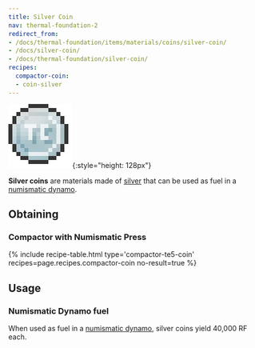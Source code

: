 ```yaml
---
title: Silver Coin
nav: thermal-foundation-2
redirect_from:
- /docs/thermal-foundation/items/materials/coins/silver-coin/
- /docs/silver-coin/
- /docs/thermal-foundation/silver-coin/
recipes:
  compactor-coin:
  - coin-silver
---
```


![Silver coin](/assets/images/thermal-foundation/coin-silver.png){:style="height: 128px"}


**Silver coins** are materials made of [silver](/docs/thermal-foundation-2/silver-ingot/) that can be
used as fuel in a [numismatic dynamo](/docs/thermal-expansion/numismatic-dynamo/).


Obtaining
---------

### Compactor with Numismatic Press
{% include recipe-table.html type='compactor-te5-coin' recipes=page.recipes.compactor-coin no-result=true %}


Usage
-----

### Numismatic Dynamo fuel
When used as fuel in a [numismatic dynamo](/docs/thermal-expansion/numismatic-dynamo/), silver
coins yield 40,000 RF each.

